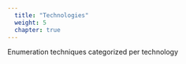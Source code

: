 ```yaml
---
  title: "Technologies"
  weight: 5
  chapter: true
---
```

Enumeration techniques categorized per technology 
